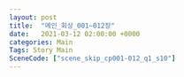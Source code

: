 ```yaml
---
layout: post
title:  "메인_회상_001~012장"
date:   2021-03-12 02:00:00 +0000
categories: Main
Tags: Story Main
SceneCode: ["scene_skip_cp001-012_q1_s10"]
---
```

